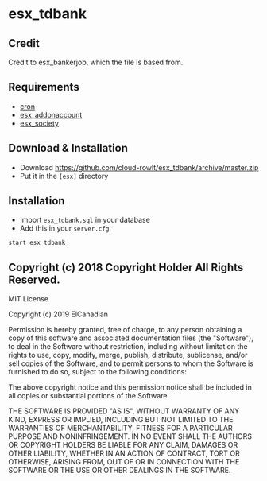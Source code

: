 # esx_tdbank

## Credit
Credit to esx_bankerjob, which the file is based from.

## Requirements

- [cron](https://github.com/ESX-Org/cron)
- [esx_addonaccount](https://github.com/ESX-Org/esx_addonaccount)
- [esx_society](https://github.com/ESX-Org/esx_society)

## Download & Installation

- Download https://github.com/cloud-rowlt/esx_tdbank/archive/master.zip
- Put it in the `[esx]` directory

## Installation
- Import `esx_tdbank.sql` in your database
- Add this in your `server.cfg`:

```
start esx_tdbank
```

## Copyright (c) 2018 Copyright Holder All Rights Reserved.
MIT License

Copyright (c) 2019 ElCanadian

Permission is hereby granted, free of charge, to any person obtaining a copy
of this software and associated documentation files (the "Software"), to deal
in the Software without restriction, including without limitation the rights
to use, copy, modify, merge, publish, distribute, sublicense, and/or sell
copies of the Software, and to permit persons to whom the Software is
furnished to do so, subject to the following conditions:

The above copyright notice and this permission notice shall be included in all
copies or substantial portions of the Software.

THE SOFTWARE IS PROVIDED "AS IS", WITHOUT WARRANTY OF ANY KIND, EXPRESS OR
IMPLIED, INCLUDING BUT NOT LIMITED TO THE WARRANTIES OF MERCHANTABILITY,
FITNESS FOR A PARTICULAR PURPOSE AND NONINFRINGEMENT. IN NO EVENT SHALL THE
AUTHORS OR COPYRIGHT HOLDERS BE LIABLE FOR ANY CLAIM, DAMAGES OR OTHER
LIABILITY, WHETHER IN AN ACTION OF CONTRACT, TORT OR OTHERWISE, ARISING FROM,
OUT OF OR IN CONNECTION WITH THE SOFTWARE OR THE USE OR OTHER DEALINGS IN THE
SOFTWARE.
